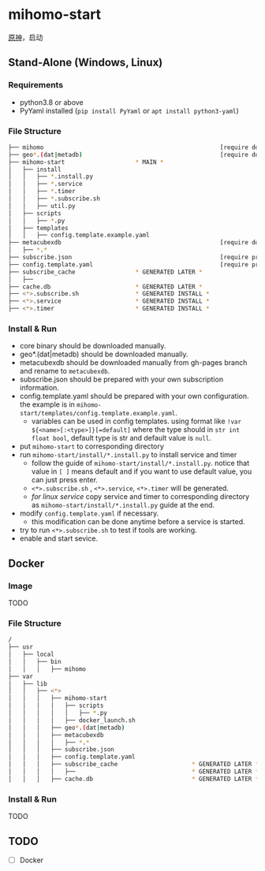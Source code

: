 # mihomo-start

[原神](https://wiki.metacubex.one/)，启动

## Stand-Alone (Windows, Linux)

### Requirements

- python3.8 or above
- PyYaml installed (`pip install PyYaml` or `apt install python3-yaml`)

### File Structure

```bash
├── mihomo                                                  [require download]
├── geo*.(dat|metadb)                                       [require download]
├── mihomo-start                    * MAIN *
│   ├── install
│   │   ├── *.install.py
│   │   ├── *.service
│   │   ├── *.timer
│   │   ├── *.subscribe.sh
│   │   ├── util.py
│   ├── scripts
│   │   ├── *.py
│   ├── templates
│   │   ├── config.template.example.yaml
├── metacubexdb                                             [require download]
│   ├── *.*
├── subscribe.json                                          [require prepare]
├── config.template.yaml                                    [require prepare]
├── subscribe_cache                 * GENERATED LATER *
│   ├── 
├── cache.db                        * GENERATED LATER *
├── <*>.subscribe.sh                * GENERATED INSTALL *
├── <*>.service                     * GENERATED INSTALL *
├── <*>.timer                       * GENERATED INSTALL *
```

### Install & Run

- core binary should be downloaded manually.
- geo*.(dat|metadb) should be downloaded manually.
- metacubexdb should be downloaded manually from gh-pages branch and rename to `metacubexdb`.
- subscribe.json should be prepared with your own subscription information.
- config.template.yaml should be prepared with your own configuration. the example is in `mihomo-start/templates/config.template.example.yaml`.
  - variables can be used in config templates. using format like `!var ${<name>[:<type>]}[=default]` where the type should in `str int float bool`, default type is str and default value is `null`.
- put `mihomo-start` to corresponding directory 
- run `mihomo-start/install/*.install.py` to install service and timer
  - follow the guide of `mihomo-start/install/*.install.py`. notice that value in `[ ]` means default and if you want to use default value, you can just press enter.
  - `<*>.subscribe.sh` ,  `<*>.service`, `<*>.timer` will be generated.
  - _for linux service_ copy service and timer to corresponding directory as `mihomo-start/install/*.install.py` guide at the end.
- modify `config.template.yaml` if necessary. 
  - this modification can be done anytime before a service is started.
- try to run `<*>.subscribe.sh` to test if tools are working.
- enable and start sevice.

## Docker

### Image

TODO

### File Structure

```bash
/
├── usr 
│   ├── local
│   │   ├── bin
│   │   │   ├── mihomo
├── var 
│   ├── lib
│   │   ├── <*>
│   │   │   ├── mihomo-start
│   │   │   │   ├── scripts
│   │   │   │   │   ├── *.py
│   │   │   │   ├── docker_launch.sh
│   │   │   ├── geo*.(dat|metadb)
│   │   │   ├── metacubexdb
│   │   │   │   ├── *.*
│   │   │   ├── subscribe.json                                              [require prepare and bind from host] 
│   │   │   ├── config.template.yaml                                        [require prepare and bind from host]
│   │   │   ├── subscribe_cache                     * GENERATED LATER *     [require bind to host]
│   │   │   │   ├──                                 * GENERATED LATER *     [require bind to host]
│   │   │   ├── cache.db                            * GENERATED LATER *     [require bind to host]
```

### Install & Run

TODO


## TODO

- [ ] Docker